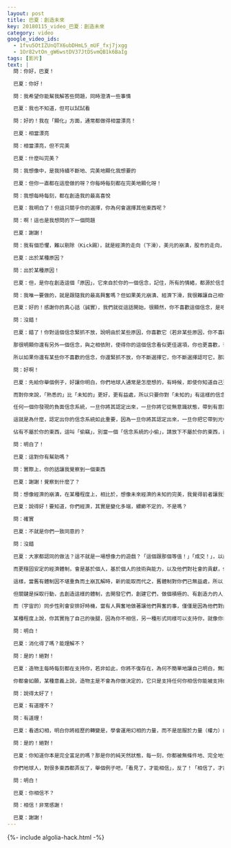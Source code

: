 ```yaml
---
layout: post
title: 巴夏：創造未來
key: 20180115_video_巴夏：創造未來
category: video
google_video_ids:
  - 1fvu5OtIZUnQTX6ubDHmL5_mUF_fxj7jxgg
  - 1Or82vtOn_gW6wstDV37JtDSvmQB1k6BaIg
tags: [影片]
text: |
  問：你好，巴夏！

  巴夏：你好！

  問：我希望你能幫我解答些問題，同時澄清一些事情

  巴夏：我也不知道，但可以試試看

  問：好的！我在「顯化」方面，通常都做得相當漂亮！

  巴夏：相當漂亮

  問：相當漂亮，但不完美

  巴夏：什麼叫完美？

  問：我想像中，是我持續不斷地、完美地顯化我想要的

  巴夏：但你一直都在這麼做的呀？你每時每刻都在完美地顯化呀！

  問：我想每時每刻，都在創造我的最高喜悅

  巴夏：我明白了！但這只關乎你的選擇，你為何會選擇其他東西呢？

  問：啊！這也是我想問的下一個問題

  巴夏：謝謝！

  問：我有個恐懼，難以剔除（Kick踢），就是經濟的走向（下滑），美元的崩潰，股市的走向，出於某種原因，這似乎是個影響我的重大因素

  巴夏：出於某種原因？

  問：出於某種原因！

  巴夏：但，是你在創造這個「原因」，它來自於你的一個信念，記住，所有的情緒，都源於信念，你如果對某事有某種感覺，那你肯定相信某些為真（你若不相信某些為真，你就無法對某事有感覺）

  問：我唯一要做的，就是跟隨我的最高興奮嗎？但如果美元崩潰、經濟下滑，我很難讓自己相信，只要我跟隨我的最高興奮，我就能安全度過！

  巴夏：好的！感謝你的真心話（誠實），我們就從這話開始，很顯然，你不喜歡這個信念，是吧？

  問：沒錯！

  巴夏：錯了！你對這個信念緊抓不放，說明由於某些原因，你喜歡它（若非某些原因，你不喜歡這個信念，你是不會緊抓不放的）。所以，你要做的，就是弄清楚，你為何更喜歡這個信念，而不選其他選項，你說你更喜歡其他信念，這個我也明白，但只要你還相信著你所相信的。

  那很明顯你還有另外一個信念，與之相依附，使得你的這個信念看似更佳選項，你也更喜歡，否則你會選擇相信其他東西。因為你們每個人，沒有一刻，是相信你們所不喜歡的信念的（願意：讓你們相信你所不喜歡的信念，即使一秒，也做不到），這就是你內在的激勵機制運作方式，你們所有人的激勵機制都一樣，你總是朝著你認為對你有著最佳利益的方向前進，而你認為不是你最佳利益的，你肯定會遠離。

  所以如果你還有某些你不喜歡的信念，你還緊抓不放，你不斷選擇它，你不斷選擇認可它，那說明，在某處，有著另外一個信念與之相連，出於某種原因，使得你認為它對你有著更佳利用，於是你不斷選擇，那這相連的另外一個信念，你必須找到它，你才能明白：你為何會認為你「目前相信的」，對你似乎更有益處，而不是選擇相信你「想要相信的」，接下來，我們就聊聊這個。

  問：好啊！

  巴夏：先給你舉個例子，好讓你明白，你們地球人通常是怎麼想的，有時候，即使你知道自己更喜歡其他某個東西，但卻不敢朝這個方向前進，因為你的經歷，使得你對「未知的」有著更大的恐懼，所以，即使你不喜歡自己所「不斷」選擇的，但它卻是你所熟悉的。

  而對你來說，「熟悉的」比「未知的」更好，更有益處，所以只要你對「未知的」有這樣的信念系統，你就永遠不會朝「未知的」方向前進，而是一如既往地緊抓「熟悉的」不放，即使它讓你苦不堪言，一旦你意識到你的確是這麼做的，一旦你覺察到你對「未知的」真實想法，你就會發現自己的這個信念系統，也就會明白，它跟真實的你無關。

  任何一個你發現的負面信念系統，一旦你將其認定出來，一旦你將它從無意識狀態，帶到有意識的覺察中，你就會覺得，這個負面信念荒謬且不合邏輯，因為它跟你的純天然振頻根本不匹配。

  這就是為什麼，認定出你的信念系統如此重要，因為一旦你將其認定出來，一旦你把它帶到光中，你會發現，它不屬於你，它可能來自你的父母，可能來自你的家庭，可能來自社會，可能來自你的朋友，而你據為己有了，但它不屬於你的。

  佔有不屬於你的東西，這叫「偷竊」，別當一個「信念系統的小偷」，請放下不屬於你的東西，而發現一個東西，是不是屬於的你的唯一的方法，是先確定它是什麼，這樣你才能看清，它不屬於你，一旦你知道它不屬於你，你就會放手了。你明白嗎？

  問：明白了！

  巴夏：這對你有幫助嗎？

  問：實際上，你的話讓我覺察到一個東西

  巴夏：謝謝！覺察到什麼了？

  問：想像經濟的崩潰，在某種程度上，相比於，想像未來經濟的未知的完美，我覺得前者讓我更舒服

  巴夏：說得好！要知道，你們經濟，其實是變化多端，縹緲不定的，不是嗎？

  問：確實

  巴夏：不就是你們一致同意的？

  問：沒錯

  巴夏：大家都認同的做法？這不就是一場想像力的遊戲？「這個跟那個等值！」「成交！」，以前用石頭、骨頭、羽毛、珠子等類似的東西？只是現在改為金屬塊跟紙張罷了，一直在變的，就是你們共同同意的嘛！

  而更穩固安定的經濟體制，會是基於個人，基於個人的技術與能力，以及他們對社會的貢獻，你們會到達那裡的，但關鍵是，你們不要去擔心舊有體制的瓦解，因為這是新經濟體制到來所必須發生的，你們該做的，是在現在，去創造新體制。

  這樣，當舊有體制因不堪重負而土崩瓦解時，新的能取而代之，舊體制對你們已無益處，所以，看著他們坍塌瓦解，你們該鼓掌慶祝。因為那說明你們已在邊緣線上，是在提醒你們，新的經濟體制即將實行。

  但關鍵是採取行動，去創造這樣的體制，去開發它們，創建它們，做個積極的、有創造力的人，單純地為「創造」本身而行動，而不是為了實現某個目的，僅僅是因為你這麼做，很興奮。如果某人對於開發、創建、談論、分享新的經濟系統非常的興奮，僅僅是因為這麼做，他們很興奮，那他們的行為，就是在創造新的系統。

  而（宇宙的）同步性則會安排好時機，當有人興奮地做著讓他們興奮的事，僅僅是因為他們對此興奮不已，那「時機」則會在同步性運作之內，自動地、妥妥地安排好，當舊系統難以再用時，新系統就會在該來的時候，出現在該出現的地方，（同步性）就是這麼運作的，它是自動運作的，而且已經在運作，你無需「使」它運作，你只需「讓」它運作，你只需順著它的運作之流，你只需做你真實的自己。

  某種程度上說，你其實拖了自己的後腿，因為你不相信，另一種形式同樣可以支持你，就像你目前被多變無常的經濟形式所支持一樣，如果你能被一種縹緲虛幻、變化多端的形式所支持，那為何不能被另一種支持呢？一種更具體、更實在的形式？因為它是基於你，真正的你，而不是那種虛幻變化的形式，明白嗎？

  問：明白！

  巴夏：消化得了嗎？能理解不？

  問：是的！絕對！

  巴夏：造物主每時每刻都在支持你，若非如此，你將不復存在，為何不簡單地讓自己明白，無論你決定想要被支持的為何？以何種方式被支持？

  你都會如願，某種意義上說，造物主是不會為你做決定的，它只是支持任何你相信你能被支持的，所以，既然你一直都被支持，你當下的任何信念系統，都會被支持，包括那種變幻的、短暫的、鏡花水月般的經濟形式，還能找到比這更脆弱不實的形式不？

  問：說得太好了！

  巴夏：有道理不？

  問：有道理！

  巴夏：看透幻相，明白你將經歷的轉變是，學會運用幻相的力量，而不是屈服於力量（權力）的幻象，你看出其中的區別不？運用幻相的力量，而不是受小我影響，意淫著力量（權力）的幻象，這對你有幫助嗎？

  問：是的！絕對！

  巴夏：你知道你本是完全富足的嗎？那是你的純天然狀態，每一刻，你都被無條件地、完全地支持著。再說一次，如果不是這樣，你將不復存在，要知道，真的沒有你所認為的，你在某方面有「匱乏」，讓我們回顧富足的定義，當你經歷了所謂的「匱乏」，你創造的，其實是富足（很多）的「匱乏」體驗。所以，既然你能有「富足的匱乏」，為何不擁有富足的「那些你喜歡的」呢？因為所有一切，都是富足，只不過是不同的富足，你從來「不不富足」，只是當你經歷匱乏時，你有了「富足的」匱乏，不是你在「富足」方面，有所匱乏，而是你在「匱乏」方面，太富足。

  你們地球人，對很多東西都弄反了，舉個例子吧，「看見了，才能相信」，反了！「相信了，才能看見」，明白不？

  問：明白！

  巴夏：你相信不？

  問：相信！非常感謝！

  巴夏：謝謝！
---
```


{%- include algolia-hack.html -%}
